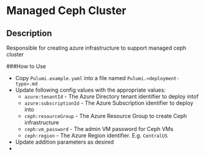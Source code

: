 # Managed Ceph Cluster
## Description
Responsible for creating azure infrastructure to support managed ceph cluster

###How to Use
* Copy `Pulumi.example.yaml` into a file named `Pulumi.<deployment-type>.md`
* Update following config values with the appropriate values:
    * `azure:tenantId` - The Azure Directory tenant identifier to deploy intof
    * `azure:subscriptionId` - The Azure Subscription identifier to deploy into
    * `ceph:resourceGroup` - The Azure Resource Group to create Ceph infrastructure
    * `ceph:vm_password` - The admin VM password for Ceph VMs
    * `ceph:region` - The Azure Region identifier. E.g. `CentralUS`
* Update addition parameters as desired
* 